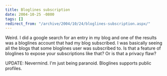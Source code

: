 ```yaml
---
title: Bloglines subscription
date: 2004-10-25 -0800
tags: []
redirect_from: "/archive/2004/10/24/bloglines-subscription.aspx/"
---
```


Weird. I did a google search for an entry in my blog and one of the
results was a bloglines account that had my blog subscribed. I was
basically seeing all the blogs that some bloglines user was subscribed
to. Is that a feature of bloglines to expose your subscriptions like
that? Or is that a privacy flaw?

UPDATE: Nevermind. I'm just being paranoid. Bloglines supports public
profiles.

